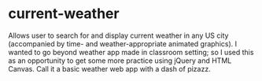 # current-weather
Allows user to search for and display current weather in any US city (accompanied by time- and weather-appropriate animated graphics). 
I wanted to go beyond weather app made in classroom setting; so I used this as an opportunity to get some more practice using jQuery and HTML Canvas. Call it a basic weather web app with a dash of pizazz. 
